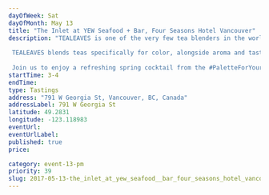 ```yaml
---
dayOfWeek: Sat
dayOfMonth: May 13
title: "The Inlet at YEW Seafood + Bar, Four Seasons Hotel Vancouver"
description: "TEALEAVES is one of the very few tea blenders in the world, and we take precision very seriously. Why? Because in luxury, it’s the details that matter.   TEALEAVES blends teas specifically for color, alongside aroma and taste, with understanding that “the first taste is with the eyes”. This philosophy inspired the #PaletteForYourPalate project in collaboration with Pantone Color Institute and 30+ world-class chefs and mixologists. Explore the exhibit of tea + color + mood at paletteforyourpalate.com.  Join us to enjoy a refreshing spring cocktail from the #PaletteForYourPalate Collaboration, created by Four Seasons Hotel Vancouver's Mixologist, Todd Zimmerman!"
startTime: 3-4
endTime: 
type: Tastings
address: "791 W Georgia St, Vancouver, BC, Canada"
addressLabel: 791 W Georgia St
latitude: 49.2831
longitude: -123.118983
eventUrl: 
eventUrlLabel: 
published: true
price: 

category: event-13-pm
priority: 39
slug: 2017-05-13-the_inlet_at_yew_seafood__bar_four_seasons_hotel_vancouver
---
```

